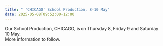 ```yaml
---
title: " 'CHICAGO' School Production, 8-10 May"
date: 2025-05-08T09:52:00+12:00
---
```

Our School Production, CHICAGO, is on Thursday 8, Friday 9 and Saturday 10 May.  
More information to follow.
